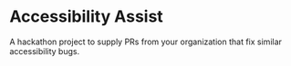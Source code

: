 # Accessibility Assist

A hackathon project to supply PRs from your organization that fix similar accessibility bugs.